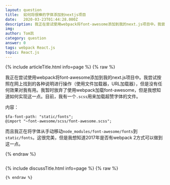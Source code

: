 ```yaml
---
layout: question
title:  如何将很棒的字体添加到nextjs项目
date:   2020-03-23T01:44:28.000Z
description: 我正在尝试使用webpack将font-awesome添加到我的next.js项目中。我尝试按照在网上找到的各种说明进行操作（使用文件加载器，URL加载器...
img: 
author: Tom凯
category: question
answer: 0
tags: webpack React.js
topic: React.js
---
```

<div class="article-root">
  <div class="article">
    {% include articleTitle.html info=page %}
    {% raw %}
    <div class="article-content"><p><font style="vertical-align: inherit;"><font style="vertical-align: inherit;">我正在尝试使用webpack将font-awesome添加到我的next.js项目中。</font><font style="vertical-align: inherit;">我尝试按照在网上找到的各种说明进行操作（使用文件加载器，URL加载器），但是没有任何效果对我有用。</font><font style="vertical-align: inherit;">我暂时放弃了使用webpack加载font-awesome，但是我想知道如何实现这一点。</font><font style="vertical-align: inherit;">目前，我有一个</font></font><code>.scss</code><font style="vertical-align: inherit;"><font style="vertical-align: inherit;">用来加载超赞字体</font><font style="vertical-align: inherit;">的</font><font style="vertical-align: inherit;">文件。</font></font></p>

<p><font style="vertical-align: inherit;"><font style="vertical-align: inherit;">内容：</font></font></p>

<pre><code>$fa-font-path: "static/fonts";<font></font>
@import "~font-awesome/scss/font-awesome.scss";<font></font>
</code></pre>

<p><font style="vertical-align: inherit;"><font style="vertical-align: inherit;">而且我正在将字体从手动移动</font></font><code>node_modules/font-awesome/fonts</code><font style="vertical-align: inherit;"><font style="vertical-align: inherit;">到</font></font><code>static/fonts</code><font style="vertical-align: inherit;"><font style="vertical-align: inherit;">。</font><font style="vertical-align: inherit;">这很完美，但是我想知道2017年是否有webpack 2方式可以做到这一点。  </font></font></p></div>
    {% endraw %}
  </div>
  <p style="height: 0;width:0;overflow: hidden;"> 第2612篇《如何将很棒的字体添加到nextjs项目》来自Winter(https://github.com/aiyld/aiyld.github.io)的站点</p>
  <div class="discuss-wrapper">
    {% include discussTitle.html info=page %}
    {% raw %}
    
    {% endraw %}
  </div>
<div>
